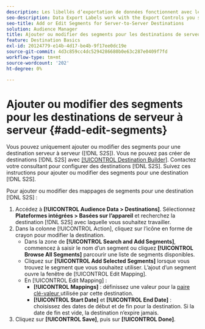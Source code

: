 ```yaml
---
description: Les libellés d’exportation de données fonctionnent avec les contrôles d’exportation que vous définissez sur une source de données. Les libellés d’exportation de données vous empêchent d’ajouter des caractéristiques restreintes à un segment et d’envoyer des données de segment vers une destination. Vous pouvez définir plusieurs libellés d’exportation vers une destination de cookie ou d’URL nouvelle ou existante.
seo-description: Data Export Labels work with the Export Controls you set on a data source. Data Export Labels prevent you from adding restricted traits to a segment and from sending segment data to a destination. You can set multiple export labels to a new or existing cookie or URL destination.
seo-title: Add or Edit Segments for Server-to-Server Destinations
solution: Audience Manager
title: Ajouter ou modifier des segments pour les destinations de serveur à serveur
feature: Destination Basics
exl-id: 20124779-e14b-4d17-be4b-9f17ee0dc19e
source-git-commit: 4d3c859cc4dc5294286680b0e63c287e0409f7fd
workflow-type: tm+mt
source-wordcount: '202'
ht-degree: 0%

---
```


# Ajouter ou modifier des segments pour les destinations de serveur à serveur {#add-edit-segments}

Vous pouvez uniquement ajouter ou modifier des segments pour une destination serveur à serveur ([!DNL S2S]). Vous ne pouvez pas créer de destinations [!DNL S2S] avec [[!UICONTROL Destination Builder]](/help/using/features/destinations/destination-builder.md). Contactez votre consultant pour configurer des destinations [!DNL S2S]. Suivez ces instructions pour ajouter ou modifier des segments pour une destination [!DNL S2S].

<!-- destination-s2s-edit.xml -->

Pour ajouter ou modifier des mappages de segments pour une destination [!DNL S2S] :

1. Accédez à **[!UICONTROL Audience Data > Destinations]**. Sélectionnez **Plateformes intégrées > Basées sur l’appareil** et recherchez la destination [!DNL S2S] avec laquelle vous souhaitez travailler.
2. Dans la colonne [!UICONTROL Action], cliquez sur l’icône en forme de crayon pour modifier la destination.
   * Dans la zone de **[!UICONTROL Search and Add Segments]**, commencez à saisir le nom d’un segment ou cliquez **[!UICONTROL Browse All Segments]** parcourir une liste de segments disponibles.
   * Cliquez sur **[!UICONTROL Add Selected Segments]** lorsque vous trouvez le segment que vous souhaitez utiliser. L’ajout d’un segment ouvre la fenêtre de [!UICONTROL Edit Mapping].
   * En [!UICONTROL Edit Mapping] :
      * **[!UICONTROL Mappings]** : définissez une valeur pour la [ paire clé-valeur ](../../features/destinations/key-value-pairs.md) utilisée par cette destination.
      * **[!UICONTROL Start Date]** et **[!UICONTROL End Date]** : choisissez des dates de début et de fin pour la destination. Si la date de fin est vide, la destination n’expire jamais.
3. Cliquez sur **[!UICONTROL Save]**, puis sur **[!UICONTROL Done]**.
